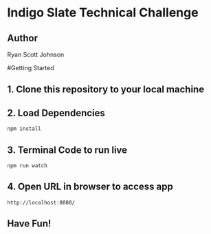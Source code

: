 # Indigo Slate Technical Challenge

## Author 
  Ryan Scott Johnson

  #Getting Started
  ## 1. Clone this repository to your local machine
  ## 2. Load Dependencies
  ```
  npm install
  ```
  ## 3. Terminal Code to run live
  ```
  npm run watch
  ```
  ## 4. Open URL in browser to access app
  ```
  http://localhost:8080/
  ```

  ## Have Fun!